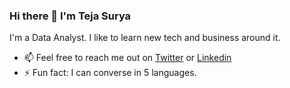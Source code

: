 ### Hi there 👋 I'm Teja Surya
I'm a Data Analyst. I like to learn new tech and business around it. 

- 📫 Feel free to reach me out on [Twitter](https://twitter.com/TejaSuryaH) or [Linkedin](https://www.linkedin.com/in/tejasurya/)
- ⚡ Fun fact: I can converse in 5 languages.
<?--
Here are some ideas to get you started:

- 🔭 I’m currently working on ...
- 🌱 I’m currently learning ...
- 👯 I’m looking to collaborate on ...
- 🤔 I’m looking for help with ...
- 💬 Ask me about ...
- 📫 How to reach me: ...
- 😄 Pronouns: ...
-->
